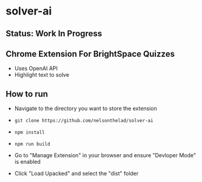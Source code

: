 # solver-ai

## Status: Work In Progress

## Chrome Extension For BrightSpace Quizzes

- Uses OpenAI API
- Highlight text to solve

## How to run

- Navigate to the directory you want to store the extension

- ```git clone https://github.com/nelsonthelad/solver-ai```

- ```npm install```

- ```npm run build```

- Go to "Manage Extension" in your browser and ensure "Devloper Mode" is enabled

- Click "Load Upacked" and select the "dist" folder



